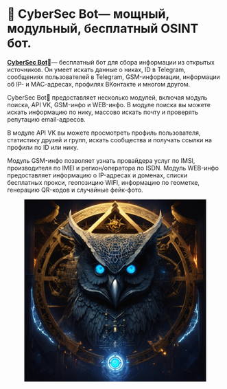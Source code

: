# 🦉 CyberSec Bot— мощный, модульный, бесплатный OSINT бот.

[**CyberSec Bot**](https://vk.cc/cG4IAY)🦉— бесплатный бот для сбора информации из открытых источников. Он умеет искать данные о никах, ID в Telegram, сообщениях пользователей в Telegram, GSM-информации, информации об IP- и MAC-адресах, профилях ВКонтакте и многом другом.

CyberSec Bot🦉 предоставляет несколько модулей, включая модуль поиска, API VK, GSM-инфо и WEB-инфо. В модуле поиска вы можете искать информацию по нику, массово искать почту и проверять репутацию email-адресов.

В модуле API VK вы можете просмотреть профиль пользователя, статистику друзей и групп, искать сообщества и получать ссылки на профили по ID или нику.

Модуль GSM-инфо позволяет узнать провайдера услуг по IMSI, производителя по IMEI и регион/оператора по ISDN. Модуль WEB-инфо предоставляет информацию о IP-адресах и доменах, списки бесплатных прокси, геопозицию WIFI, информацию по геометке, генерацию QR-кодов и случайные фейк-фото.

<figure><img src="../.gitbook/assets/Dark Evil Black.jpg" alt=""><figcaption></figcaption></figure>
